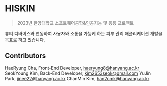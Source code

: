 # HISKIN
> 2023년 한양대학교 소프트웨어공학&인공지능 및 응용 프로젝트 

뷰티 디바이스와 연동하여 사용자와 소통을 가능케 하는 피부 관리 애플리케이션 개발을 목표로 하고 있습니다.

## Contributors
HaeRyung Cha, Front-End Developer, haeryung8@hanyang.ac.kr
SeokYoung Kim, Back-End Developer, kim2653seok@gmail.com
YuJin Park, jinee22@hanyang.ac.kr
ChanMin Kim, han2cmk@hanyang.ac.kr
